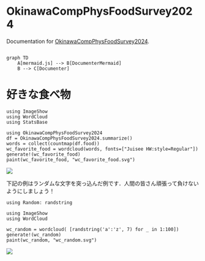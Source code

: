 
# OkinawaCompPhysFoodSurvey2024

Documentation for [OkinawaCompPhysFoodSurvey2024](https://github.com/terasakisatoshi/OkinawaCompPhysFoodSurvey2024.jl).

```@index
```

```mermaid
graph TD
    A[mermaid.js] --> B[DocumenterMermaid]
    B --> C[Documenter]
```

# 好きな食べ物

```@example wc_food
using ImageShow
using WordCloud
using StatsBase

using OkinawaCompPhysFoodSurvey2024
df = OkinawaCompPhysFoodSurvey2024.summarize()
words = collect(countmap(df.food))
wc_favorite_food = wordcloud(words, fonts=["Juisee HW:style=Regular"])
generate!(wc_favorite_food)
paint(wc_favorite_food, "wc_favorite_food.svg")
```

![](wc_favorite_food.svg)

下記の例はランダムな文字を突っ込んだ例です．人間の皆さん頑張って負けないようにしましょう！

```@example wc_random
using Random: randstring

using ImageShow
using WordCloud

wc_random = wordcloud( [randstring('a':'z', 7) for _ in 1:100])
generate!(wc_random)
paint(wc_random, "wc_random.svg")
```

![](wc_random.svg)

